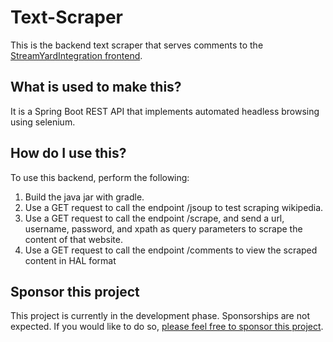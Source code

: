 # Text-Scraper
This is the backend text scraper that serves comments to the [StreamYardIntegration frontend](https://github.com/efwoods/StreamYardIntegration).

## What is used to make this?
It is a Spring Boot REST API that implements automated headless browsing using selenium. 

## How do I use this?
To use this backend, perform the following:

1. Build the java jar with gradle. 
2. Use a GET request to call the endpoint /jsoup to test scraping wikipedia.
3. Use a GET request to call the endpoint /scrape, and send a url, username, password, and xpath as query parameters to scrape the content of that website.
4. Use a GET request to call the endpoint /comments to view the scraped content in HAL format

## Sponsor this project
This project is currently in the development phase. Sponsorships are not expected. If you would like to do so, [please feel free to sponsor this project](https://github.com/sponsors/efwoods?o=esb).
